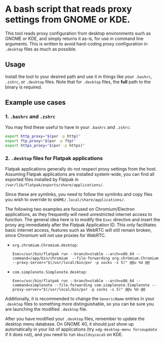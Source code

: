 # A bash script that reads proxy settings from GNOME or KDE.

This tool reads proxy configuration from desktop environments such as GNOME or KDE, and simply returns it as-is, for use in command line arguments. This is written to avoid hard-coding proxy configuration in `.desktop` files as much as possible.

## Usage

Install the tool to your desired path and use it in things like your `.bashrc`, `.zshrc`, or `.desktop` files.
Note that for `.desktop` files, the __full__ path to the binary is required.

## Example use cases

### 1. `.bashrc` and `.zshrc`
You may find these useful to have in your `.bashrc` and `.zshrc`:
```bash
export http_proxy="$(pxr -p http)"
export ftp_proxy="$(pxr -p ftp)"
export https_proxy="$(pxr -p https)"
```

### 2. `.desktop` files for Flatpak applications

Flatpak applications generally do not respect proxy settings from the host. Assuming Flatpak applications are installed system-wide, you can find all exported files installed by Flatpak in `/var/lib/flatpak/exports/share/applications/`.
  
Since these are symlinks, you need to follow the symlinks and copy files you wish to override to `$HOME/.local/share/applications/`.

The following two examples are focused on Chromium/Electron applications, as they frequently will need unrestricted internet access to function. The general idea here is to modify the `Exec` directive and insert the proxy arg immediately after the Flatpak Application ID. This only facilitates basic internet access, features such as WebRTC will still remain broken, since Chromium will not use proxies for WebRTC.

- `org.chromium.Chromium.desktop`: 
    ```
    Exec=/usr/bin/flatpak run --branch=stable --arch=x86_64 --command=/app/bin/chromium  --file-forwarding org.chromium.Chromium --proxy-server="$(/usr/local/bin/pxr -p socks -s 5)" @@u %U @@
    ```

- `com.simplenote.Simplenote.desktop`:
    ```
    Exec=/usr/bin/flatpak run --branch=stable --arch=x86_64 --command=simplenote --file-forwarding com.simplenote.Simplenote --proxy-server="$(/usr/local/bin/pxr -p socks -s 5)" @@u %U @@
    ```

Additionally, it is recommended to change the `GenericName` entries in your `.desktop` files to something more distinguishable, so you can be sure you are launching the modified `.desktop` file.

After you have modified your `.desktop` files, remember to update the desktop menu database. On GNOME 40, it should just show up automatically in your list of applications (try `xdg-desktop-menu forceupdate` if it does not), and you need to run `kbuildsycoca5` on KDE.